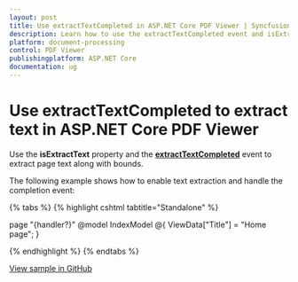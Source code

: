 ```yaml
---
layout: post
title: Use extractTextCompleted in ASP.NET Core PDF Viewer | Syncfusion
description: Learn how to use the extractTextCompleted event and isExtractText property in the Syncfusion ASP.NET Core PDF Viewer to extract text and bounds.
platform: document-processing
control: PDF Viewer
publishingplatform: ASP.NET Core
documentation: ug
---
```


# Use extractTextCompleted to extract text in ASP.NET Core PDF Viewer

Use the **isExtractText** property and the [**extractTextCompleted**](https://help.syncfusion.com/cr/aspnetcore-js2/Syncfusion.EJ2.PdfViewer.PdfViewer.html#Syncfusion_EJ2_PdfViewer_PdfViewer_ExtractTextCompleted) event to extract page text along with bounds.

The following example shows how to enable text extraction and handle the completion event:

{% tabs %}
{% highlight cshtml tabtitle="Standalone" %}

page "{handler?}"
@model IndexModel
@{
    ViewData["Title"] = "Home page";
}

<div class="text-center">
    <ejs-pdfviewer id="pdfviewer" style="height:600px" resourceUrl="https://cdn.syncfusion.com/ej2/29.1.33/dist/ej2-pdfviewer-lib" documentPath="https://cdn.syncfusion.com/content/pdf/pdf-succinctly.pdf" isExtractText=true>
    </ejs-pdfviewer>
</div>

<script type="text/javascript">
    document.addEventListener('DOMContentLoaded', function () {
        var viewer = document.getElementById('pdfviewer').ej2_instances[0];
        viewer.isExtractText = true;
        viewer.extractTextCompleted = args => {
        //Extract the Complete text of load document
        console.log(args);
        console.log(args.documentTextCollection[1]);
        //Extract the Text data.
        console.log(args.documentTextCollection[1][1].TextData);
        //Extract Text in the Page.
        console.log(args.documentTextCollection[1][1].PageText);
        //Extracts the first text of the PDF document along with its bounds
        console.log(args.documentTextCollection[1][1].TextData[0].Bounds);
    };
    });
</script>

{% endhighlight %}
{% endtabs %}

[View sample in GitHub](https://github.com/SyncfusionExamples/asp-core-pdf-viewer-examples/tree/master/How%20to)
